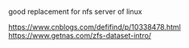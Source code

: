 good replacement for nfs server of linux

https://www.cnblogs.com/defifind/p/10338478.html
https://www.getnas.com/zfs-dataset-intro/
